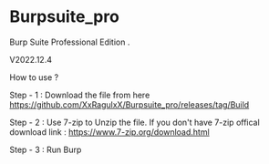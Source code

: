 # Burpsuite_pro
Burp Suite Professional Edition  . 

V2022.12.4


How to use ? 

Step - 1 : Download the file from here https://github.com/XxRagulxX/Burpsuite_pro/releases/tag/Build 

Step - 2 : Use 7-zip to Unzip the file. If you don't have 7-zip offical download link : https://www.7-zip.org/download.html

Step - 3 : Run Burp
